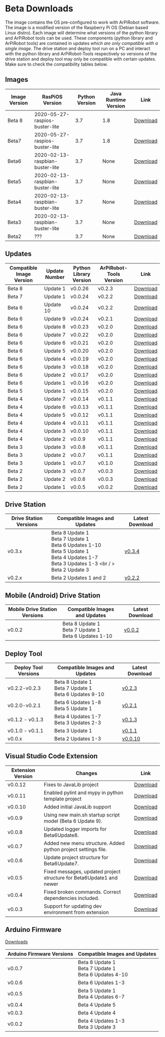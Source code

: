 
# Beta Downloads

The image contains the OS pre-configured to work with ArPiRobot software. The image is a modified version of the Raspberry Pi OS (Debian based Linux distro). Each image will determine what versions of the python library and ArPiRobot tools can be used. These components (python library and ArPiRobot tools) are contained in updates *which are only compatible with a single image*. The drive station and deploy tool run on a PC and interact with the python library and ArPiRobot-Tools respectively so versions of the drive station and deploy tool may only be compatible with certain updates. Make sure to check the compatibility tables below.


## Images
| Image Version | RasPiOS Version | Python Version | Java Runtime Version | Link |
| ------------- | ---------------- | -------------- | -------------------- | ---- |
| Beta 8        | 2020-05-27-raspios-buster-lite  | 3.7            | 1.8                  | [Download](https://1drv.ms/u/s!AhjgTI1qxX9xhLsFo7YBzPe9_39wqQ?e=41VDPX) |
| Beta7         | 2020-05-27-raspios-buster-lite  | 3.7            | 1.8                  | [Download](https://1drv.ms/u/s!AhjgTI1qxX9xhLsETEdX5M1RJ6C_Mg?e=cDtuTi) |
| Beta6         | 2020-02-13-raspbian-buster-lite | 3.7            |      None            | [Download](https://1drv.ms/u/s!AhjgTI1qxX9xhLRsEtT5fgqGU9_-5A?e=FKjS3E) |
| Beta5         | 2020-02-13-raspbian-buster-lite | 3.7            |      None            | [Download](https://1drv.ms/u/s!AhjgTI1qxX9xhLRlYCPrZHG2G31ZYw?e=m2Hotl) |
| Beta4         | 2020-02-13-raspbian-buster-lite | 3.7            |      None            | [Download](https://1drv.ms/u/s!AhjgTI1qxX9xhJ5M1LIuNIKzWqGRVg?e=8TU5BN) |
| Beta3         | 2020-02-13-raspbian-buster-lite |  3.7           |  None                | [Download](https://1drv.ms/u/s!AhjgTI1qxX9xhJ5G8tK8ZHvYQgeh6g?e=wwg2GG) |
| Beta2         |        ???       |  3.7           |    None              | [Download](https://1drv.ms/u/s!AhjgTI1qxX9xg9QQMEcYP5wnOJGr2g?e=c5RYlK) |


## Updates

| Compatible Image Version | Update Number | Python Library Version | ArPiRobot-Tools Version | Link |
| ------------------ | ------------- | ---------------------- | ---------------------- | ---- |
| Beta 8             | Update 1      | v0.0.26                | v0.2.3                 | [Download](https://github.com/ArPiRobot/ArPiRobot-UpdatePackager/releases/tag/Beta8Update1) |
| Beta 7             | Update 1      | v0.0.24                | v0.2.2                 | [Download](https://github.com/ArPiRobot/ArPiRobot-UpdatePackager/releases/tag/Beta7Update1) |
| Beta 6             | Update 10     | v0.0.24                | v0.2.2                 | [Download](https://github.com/ArPiRobot/ArPiRobot-UpdatePackager/releases/tag/Beta6Update10) |
| Beta 6             | Update 9      | v0.0.24                | v0.2.1                 | [Download](https://github.com/ArPiRobot/ArPiRobot-UpdatePackager/releases/tag/Beta6Update9) |
| Beta 6             | Update 8      | v0.0.23                | v0.2.0                 | [Download](https://github.com/ArPiRobot/ArPiRobot-UpdatePackager/releases/tag/Beta6Update8) |
| Beta 6             | Update 7      | v0.0.22                | v0.2.0                 | [Download](https://github.com/ArPiRobot/ArPiRobot-UpdatePackager/releases/tag/Beta6Update7) |
| Beta 6             | Update 6      | v0.0.21                | v0.2.0                 | [Download](https://github.com/ArPiRobot/ArPiRobot-UpdatePackager/releases/tag/Beta6Update6) |
| Beta 6             | Update 5      | v0.0.20                | v0.2.0                 | [Download](https://github.com/ArPiRobot/ArPiRobot-UpdatePackager/releases/tag/Beta6Update5) |
| Beta 6             | Update 4      | v0.0.19                | v0.2.0                 | [Download](https://github.com/ArPiRobot/ArPiRobot-UpdatePackager/releases/tag/Beta6Update4) |
| Beta 6             | Update 3      | v0.0.18                | v0.2.0                 | [Download](https://github.com/ArPiRobot/ArPiRobot-UpdatePackager/releases/tag/Beta6Update3) |
| Beta 6             | Update 2      | v0.0.17                | v0.2.0                 | [Download](https://github.com/ArPiRobot/ArPiRobot-UpdatePackager/releases/tag/Beta6Update2) |
| Beta 6             | Update 1      | v0.0.16                | v0.2.0                 | [Download](https://github.com/ArPiRobot/ArPiRobot-UpdatePackager/releases/tag/Beta6Update1) |
| Beta 5             | Update 1      | v0.0.15                | v0.2.0                 | [Download](https://github.com/ArPiRobot/ArPiRobot-UpdatePackager/releases/tag/Beta5Update1) |
| Beta 4             | Update 7      | v0.0.14                | v0.1.1                 | [Download](https://github.com/ArPiRobot/ArPiRobot-UpdatePackager/releases/tag/Beta4Update7) |
| Beta 4             | Update 6      | v0.0.13                | v0.1.1                 | [Download](https://github.com/ArPiRobot/ArPiRobot-UpdatePackager/releases/tag/Beta4Update6) |
| Beta 4             | Update 5      | v0.0.12                | v0.1.1                 | [Download](https://github.com/ArPiRobot/ArPiRobot-UpdatePackager/releases/tag/Beta4Update5) |
| Beta 4             | Update 4      | v0.0.11                | v0.1.1                 | [Download](https://github.com/ArPiRobot/ArPiRobot-UpdatePackager/releases/tag/Beta4Update4) |
| Beta 4             | Update 3      | v0.0.10                | v0.1.1                 | [Download](https://github.com/ArPiRobot/ArPiRobot-UpdatePackager/releases/tag/Beta4Update3) |
| Beta 4             | Update 2      | v0.0.9                 | v0.1.1                 | [Download](https://github.com/ArPiRobot/ArPiRobot-UpdatePackager/releases/tag/Beta4Update2) |
| Beta 3             | Update 3      | v0.0.8                 | v0.1.1                 | [Download](https://github.com/ArPiRobot/ArPiRobot-UpdatePackager/releases/tag/Beta3Update3) |
| Beta 3             | Update 2      | v0.0.7                 | v0.1.1                 | [Download](https://github.com/ArPiRobot/ArPiRobot-UpdatePackager/releases/tag/Beta3Update2) |
| Beta 3             | Update 1      | v0.0.7                 | v0.1.0                 | [Download](https://github.com/ArPiRobot/ArPiRobot-UpdatePackager/releases/tag/Beta3Update1) |
| Beta 2             | Update 3      | v0.0.7                 | v0.0.3                 | [Download](https://github.com/ArPiRobot/ArPiRobot-UpdatePackager/releases/tag/beta2) |
| Beta 2             | Update 2      | v0.0.6                 | v0.0.3                 | [Download](https://github.com/ArPiRobot/ArPiRobot-UpdatePackager/releases/tag/beta2) |
| Beta 2             | Update 1      | v0.0.5                 | v0.0.2                 | [Download](https://github.com/ArPiRobot/ArPiRobot-UpdatePackager/releases/tag/beta2) | 

## Drive Station

| Drive Station Versions | Compatible Images and Updates | Latest Download |
| ---------------------- | ----------------------------- | --------------- |
| v0.3.x                 | Beta 8 Update 1 <br /> Beta 7 Update 1 <br /> Beta 6 Updates 1-10 <br /> Beta 5 Update 1 <br /> Beta 4 Updates 1-7 <br /> Beta 3 Updates 1-3 <br / > Beta 2 Update 3 | [v0.3.4](https://github.com/ArPiRobot/ArPiRobot-DriveStation/releases/tag/untagged-5292ef66c5718eb7121b)      |
| v0.2.x                 | Beta 2 Updates 1 and 2        | [v0.2.2](https://github.com/ArPiRobot/ArPiRobot-DriveStation/releases/tag/v0.2.2)      |

## Mobile (Android) Drive Station
| Mobile Drive Station Versions | Compatible Images and Updates | Latest Download |
| ----------------------------- | ----------------------------- | --------------- |
| v0.0.2                        | Beta 8 Update 1 <br /> Beta 7 Update 1 <br /> Beta 6 Updates 1-10           | [v0.0.2](https://github.com/ArPiRobot/ArPiRobot-MobileDriveStation/releases/tag/v0.0.2) |

## Deploy Tool
| Deploy Tool Versions | Compatible Images and Updates | Latest Download |
| -------------------- | ----------------------------- | --------------- |
| v0.2.2-v0.2.3        | Beta 8 Update 1 <br /> Beta 7 Update 1 <br /> Beta 6 Updates 9-10           | [v0.2.3](https://github.com/ArPiRobot/ArPiRobot-DeployTool/releases/tag/v0.2.3) |
| v0.2.0-v0.2.1        | Beta 6 Updates 1-8 <br /> Beta 5 Update 1               | [v0.2.1](https://github.com/ArPiRobot/ArPiRobot-DeployTool/releases/tag/v0.2.1) |
| v0.1.2 - v0.1.3      | Beta 4 Updates 1-7 <br /> Beta 3 Updates 2-3         | [v0.1.3](https://github.com/ArPiRobot/ArPiRobot-DeployTool/releases/tag/v0.1.3) |
| v0.1.0 - v0.1.1      | Beta 3 Update 1               | [v0.1.1](https://github.com/ArPiRobot/ArPiRobot-DeployTool/releases/tag/v0.1.1) |
| v0.0.x               | Beta 2 Updates 1-3    | [v0.0.10](https://github.com/ArPiRobot/ArPiRobot-DeployTool/releases/tag/v0.0.10) |

## Visual Studio Code Extension
| Extension Version | Changes                                                               | Link |
| ----------------- | --------------------------------------------------------------------- | ---- |
| v0.0.12           | Fixes to JavaLib project                                              | [Download](https://github.com/ArPiRobot/ArPiRobot-VSCodeExtension/releases/tag/v0.0.12) |
| v0.0.11           | Enabled pylint and mypy in python template project                    | [Download](https://github.com/ArPiRobot/ArPiRobot-VSCodeExtension/releases/tag/v0.0.11) |
| v0.0.10           | Added initial JavaLib support                                         | [Download](https://github.com/ArPiRobot/ArPiRobot-VSCodeExtension/releases/tag/v0.0.10) |
| v0.0.9            | Using new main.sh startup script model (Beta 6 Update 9).             | [Download](https://github.com/ArPiRobot/ArPiRobot-VSCodeExtension/releases/tag/v0.0.9) |
| v0.0.8            | Updated logger imports for Beta6Update8.                              | [Download](https://github.com/ArPiRobot/ArPiRobot-VSCodeExtension/releases/tag/v0.0.8) |
| v0.0.7            | Added new menu structure. Added python project settings file.         | [Download](https://github.com/ArPiRobot/ArPiRobot-VSCodeExtension/releases/tag/v0.0.7) |
| v0.0.6            | Update project structure for Beta6Update7.                            | [Download](https://github.com/ArPiRobot/ArPiRobot-VSCodeExtension/releases/tag/v0.0.6) |
| v0.0.5            | Fixed messages, updated project structure for Beta6Update1 and newer  | [Download](https://github.com/ArPiRobot/ArPiRobot-VSCodeExtension/releases/tag/v0.0.5) |
| v0.0.4            | Fixed broken commands. Correct dependencies included.                 | [Download](https://github.com/ArPiRobot/ArPiRobot-VSCodeExtension/releases/tag/v0.0.4) |
| v0.0.3            | Support for updating dev environment from extension                   | [Download](https://github.com/ArPiRobot/ArPiRobot-VSCodeExtension/releases/tag/v0.0.3) |

## Arduino Firmware

[Downloads](https://github.com/ArPiRobot/ArPiRobot-ArduinoFirmware/releases)

| Arduino Firmware Versions | Compatible Images and Updates |
| ------------------------- | ----------------------------- |
| v0.0.7                    | Beta 8 Update 1 <br /> Beta 7 Update 1 <br /> Beta 6 Updates 4-10 |
| v0.0.6                    | Beta 6 Updates 1-3                |
| v0.0.5                    | Beta 5 Update 1 <br /> Beta 4 Updates 6-7            |
| v0.0.4                    | Beta 4 Update 5               |
| v0.0.3                    | Beta 4 Update 4               |
| v0.0.2                    |  Beta 4 Updates 1-3 <br /> Beta 3 Update 3              |